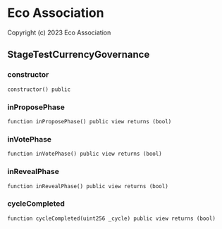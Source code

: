 # Eco Association

Copyright (c) 2023 Eco Association

## StageTestCurrencyGovernance

### constructor

```solidity
constructor() public
```

### inProposePhase

```solidity
function inProposePhase() public view returns (bool)
```

### inVotePhase

```solidity
function inVotePhase() public view returns (bool)
```

### inRevealPhase

```solidity
function inRevealPhase() public view returns (bool)
```

### cycleCompleted

```solidity
function cycleCompleted(uint256 _cycle) public view returns (bool)
```

